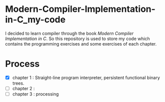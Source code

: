 # Modern-Compiler-Implementation-in-C_my-code

I decided to learn compiler through the book *_Modern Compiler Implementation in C_*. So this repository is used to store my code which contains the programming exercises and some exercises of each chapter.

# Process

- [x] chapter 1 : Straight-line program interpreter, persistent functional binary trees.
- [ ] chapter 2 : 
- [ ] chapter 3 : processing